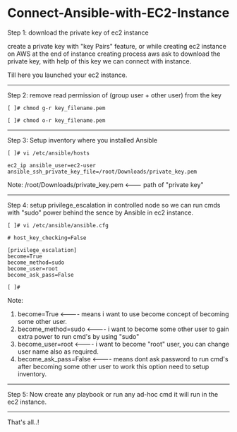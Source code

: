 # Connect-Ansible-with-EC2-Instance

Step 1: download the private key of ec2 instance

create a private key with "key Pairs" feature,
or while creating ec2 instance on AWS at the end of instance creating process aws ask 
to download the private key, with help of this key we can connect with instance.

Till here you launched your ec2 instance.

-----------------------------------------------------------------------------------
Step 2: remove read permission of (group user + other user) from the key
```	
[ ]# chmod g-r key_filename.pem

[ ]# chmod o-r key_filename.pem
```
-----------------------------------------------------------------------------------
Step 3: Setup inventory where you installed Ansible
```
[ ]# vi /etc/ansible/hosts

ec2_ip ansible_user=ec2-user ansible_ssh_private_key_file=/root/Downloads/private_key.pem

```
Note: /root/Downloads/private_key.pem <--- path of "private key"

-----------------------------------------------------------------------------------
Step 4: setup privilege_escalation in controlled node so we can run cmds with
	"sudo" power behind the sence by Ansible in ec2 instance.
```
[ ]# vi /etc/ansible/ansible.cfg
	
# host_key_checking=False
	
[privilege_escalation]
become=True    
become_method=sudo
become_user=root
become_ask_pass=False

[ ]#
```

Note:
1. become=True             <---- means i want to use become concept of becoming some other user.
2. become_method=sudo      <---- i want to become some other user to gain extra power to run cmd's by using "sudo"
3. become_user=root        <---- i want to become "root" user, you can change user name also as required.
4. become_ask_pass=False   <---- means dont ask password to run cmd's after becoming some other user 
                                 to work this option need to setup inventory.

-----------------------------------------------------------------------------------------------------------------------------
Step 5: Now create any playbook or run any ad-hoc cmd it will run in the ec2 instance.


-----------------------------------------------------------------------------------------------------------------------------
That's all..!
          
          
          
          
          
          
          
          
  
